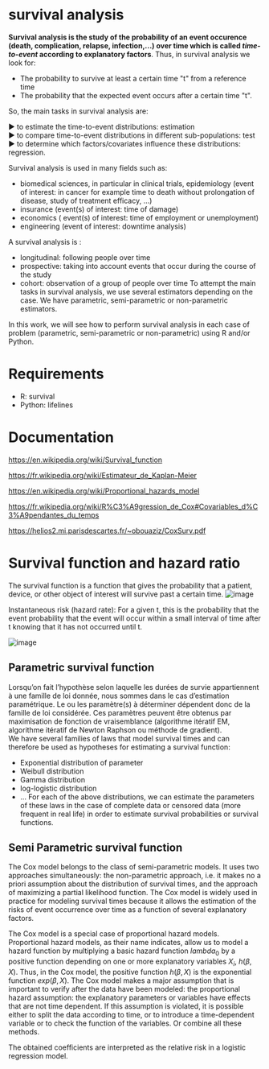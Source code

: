 # survival analysis

**Survival analysis is the study of the probability of an event occurence (death, complication, relapse, infection,...) over time which is called *time-to-event* according to explanatory factors**. Thus, in survival analysis we look for:
- The probability to survive at least a certain time "t" from a reference time 
- The probability that the expected event occurs after a certain time "t".

So, the main tasks in survival analysis are:

  ▶ to estimate the time-to-event distributions: estimation\
  ▶ to compare time-to-event distributions in different sub-populations: test\
  ▶ to determine which factors/covariates influence these distributions: regression.

Survival analysis is used in many fields such as:
- biomedical sciences, in particular in clinical trials, epidemiology (event of interest: in cancer for example time to death without prolongation of disease, study of treatment efficacy, ...)
- insurance (event(s) of interest: time of damage)
- economics ( event(s) of interest: time of employment or unemployment)
- engineering (event of interest: downtime analysis)

A survival analysis is :
- longitudinal: following people over time
- prospective: taking into account events that occur during the course of the study
- cohort: observation of a group of people over time
To attempt the main tasks in survival analysis, we use several estimators depending on the case. We have parametric, semi-parametric or non-parametric estimators.

In this work, we will see how to perform survival analysis in each case of problem (parametric, semi-parametric or non-parametric) using R and/or Python.

# Requirements

- R: survival 
- Python: lifelines

# Documentation

https://en.wikipedia.org/wiki/Survival_function

https://fr.wikipedia.org/wiki/Estimateur_de_Kaplan-Meier

https://en.wikipedia.org/wiki/Proportional_hazards_model

https://fr.wikipedia.org/wiki/R%C3%A9gression_de_Cox#Covariables_d%C3%A9pendantes_du_temps

https://helios2.mi.parisdescartes.fr/~obouaziz/CoxSurv.pdf

# Survival function and hazard ratio

The survival function is a function that gives the probability that a patient, device, or other object of interest will survive past a certain time.
![image](https://user-images.githubusercontent.com/101581394/159171177-c85d3f89-cf62-49a5-897a-cbc12ab1f2fb.png)

Instantaneous risk (hazard rate): For a given t, this is the probability that the event probability that the event will occur within a small interval of time after t knowing that it has not occurred until t.

![image](https://user-images.githubusercontent.com/101581394/159171925-f92b4914-18d1-4a33-9756-a8f54d17bc91.png)

## Parametric survival function

Lorsqu’on fait l’hypothèse selon laquelle les durées de survie appartiennent à une famille de loi donnée, nous sommes dans le cas d’estimation paramétrique. Le ou les paramètre(s) à déterminer dépendent donc de la famille de loi considérée. Ces paramètres peuvent être obtenus par maximisation de fonction de vraisemblance (algorithme itératif EM, algorithme itératif de Newton Raphson ou méthode de gradient). \
We have several families of laws that model survival times and can therefore be used as hypotheses for estimating a survival function:
- Exponential distribution of parameter 
- Weibull distribution
- Gamma distribution
- log-logistic distribution
- ...
For each of the above distributions, we can estimate the parameters of these laws in the case of complete data or censored data (more frequent in real life) in order to estimate survival probabilities or survival functions. 


## Semi Parametric survival function

The Cox model belongs to the class of semi-parametric models. It uses two approaches simultaneously: the non-parametric approach, i.e. it makes no a priori assumption about the distribution of survival times, and the approach of maximizing a partial likelihood function. The Cox model is widely used in practice for modeling survival times because it allows the estimation of the risks of event occurrence over time as a function of several explanatory factors. 

The Cox model is a special case of proportional hazard models. Proportional hazard models, as their name indicates, allow us to model a hazard function by multiplying a basic hazard function $lambda_0$ by a positive function depending on one or more explanatory variables $X_i$, $h(\beta,X)$.
Thus, in the Cox model, the positive function $h(\beta,X)$ is the exponential function $exp(\beta,X)$.
The Cox model makes a major assumption that is important to verify after the data have been modeled: the proportional hazard assumption: the explanatory parameters or variables have effects that are not time dependent. If this assumption is violated, it is possible either to split the data according to time, or to introduce a time-dependent variable or to check the function of the variables. Or combine all these methods.

The obtained coefficients are interpreted as the relative risk in a logistic regression model.

